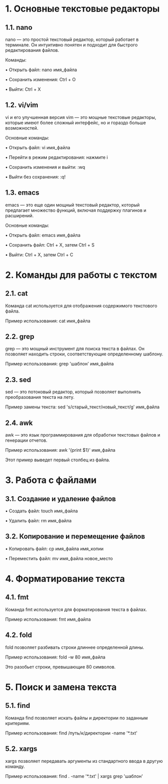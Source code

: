 # 1. Основные текстовые редакторы

## 1.1. nano

nano — это простой текстовый редактор, который работает в терминале. Он интуитивно понятен и подходит для быстрого редактирования файлов.

Команды:

• Открыть файл: nano имя_файла

• Сохранить изменения: Ctrl + O

• Выйти: Ctrl + X

## 1.2. vi/vim

vi и его улучшенная версия vim — это мощные текстовые редакторы, которые имеют более сложный интерфейс, но и гораздо больше возможностей.

Основные команды:

• Открыть файл: vi имя_файла

• Перейти в режим редактирования: нажмите i

• Сохранить изменения и выйти: :wq

• Выйти без сохранения: :q!

## 1.3. emacs

emacs — это еще один мощный текстовый редактор, который предлагает множество функций, включая поддержку плагинов и расширений.

Основные команды:

• Открыть файл: emacs имя_файла

• Сохранить файл: Ctrl + X, затем Ctrl + S

• Выйти: Ctrl + X, затем Ctrl + C

# 2. Команды для работы с текстом

## 2.1. cat

Команда cat используется для отображения содержимого текстового файла.

Пример использования:
cat имя_файла


## 2.2. grep

grep — это мощный инструмент для поиска текста в файлах. Он позволяет находить строки, соответствующие определенному шаблону.

Пример использования:
grep 'шаблон' имя_файла


## 2.3. sed

sed — это потоковый редактор, который позволяет выполнять преобразования текста на лету.

Пример замены текста:
sed 's/старый_текст/новый_текст/g' имя_файла


## 2.4. awk

awk — это язык программирования для обработки текстовых файлов и генерации отчетов.

Пример использования:
awk '{print $1}' имя_файла

Этот пример выведет первый столбец из файла.

# 3. Работа с файлами

## 3.1. Создание и удаление файлов

• Создать файл: 
touch имя_файла


• Удалить файл:
rm имя_файла


## 3.2. Копирование и перемещение файлов

• Копировать файл:
cp имя_файла имя_копии


• Переместить файл:
mv имя_файла новое_место


# 4. Форматирование текста

## 4.1. fmt

Команда fmt используется для форматирования текста в файлах.

Пример использования:
fmt имя_файла


## 4.2. fold

fold позволяет разбивать строки длиннее определенной длины.

Пример использования:
fold -w 80 имя_файла

Это разобьет строки, превышающие 80 символов.

# 5. Поиск и замена текста

## 5.1. find

Команда find позволяет искать файлы и директории по заданным критериям.

Пример использования:
find /путь/к/директории -name '*.txt'


## 5.2. xargs

xargs позволяет передавать аргументы из стандартного ввода в другую команду.

Пример использования:
find . -name '*.txt' | xargs grep 'шаблон'
